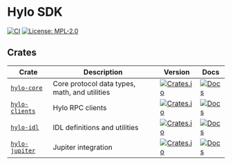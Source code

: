 # Hylo SDK

[ci-badge]: https://github.com/hylo-so/sdk/workflows/Hylo%20SDK%20CI/badge.svg
[ci-url]: https://github.com/hylo-so/sdk/actions
[license-badge]: https://img.shields.io/badge/License-MPL--2.0-blue.svg
[license-url]: https://opensource.org/licenses/MPL-2.0

[![CI][ci-badge]][ci-url]
[![License: MPL-2.0][license-badge]][license-url]

## Crates

[hylo-core-version]: https://img.shields.io/crates/v/hylo-core.svg
[hylo-core-crates]: https://crates.io/crates/hylo-core
[hylo-core-docs-badge]: https://docs.rs/hylo-core/badge.svg
[hylo-core-docs]: https://docs.rs/hylo-core

[hylo-clients-version]: https://img.shields.io/crates/v/hylo-clients.svg
[hylo-clients-crates]: https://crates.io/crates/hylo-clients
[hylo-clients-docs-badge]: https://docs.rs/hylo-clients/badge.svg
[hylo-clients-docs]: https://docs.rs/hylo-clients

[hylo-idl-version]: https://img.shields.io/crates/v/hylo-idl.svg
[hylo-idl-crates]: https://crates.io/crates/hylo-idl
[hylo-idl-docs-badge]: https://docs.rs/hylo-idl/badge.svg
[hylo-idl-docs]: https://docs.rs/hylo-idl

[hylo-jupiter-version]: https://img.shields.io/crates/v/hylo-jupiter.svg
[hylo-jupiter-crates]: https://crates.io/crates/hylo-jupiter
[hylo-jupiter-docs-badge]: https://docs.rs/hylo-jupiter/badge.svg
[hylo-jupiter-docs]: https://docs.rs/hylo-jupiter

| Crate                            | Description                                   | Version                                                   | Docs                                                  |
|----------------------------------|-----------------------------------------------|-----------------------------------------------------------|-------------------------------------------------------|
| [`hylo-core`](./hylo-core)       | Core protocol data types, math, and utilities | [![Crates.io][hylo-core-version]][hylo-core-crates]       | [![Docs][hylo-core-docs-badge]][hylo-core-docs]       |
| [`hylo-clients`](./hylo-clients) | Hylo RPC clients                              | [![Crates.io][hylo-clients-version]][hylo-clients-crates] | [![Docs][hylo-clients-docs-badge]][hylo-clients-docs] |
| [`hylo-idl`](./hylo-idl)         | IDL definitions and utilities                 | [![Crates.io][hylo-idl-version]][hylo-idl-crates]         | [![Docs][hylo-idl-docs-badge]][hylo-idl-docs]         |
| [`hylo-jupiter`](./hylo-jupiter) | Jupiter integration                           | [![Crates.io][hylo-jupiter-version]][hylo-jupiter-crates] | [![Docs][hylo-jupiter-docs-badge]][hylo-jupiter-docs] |

